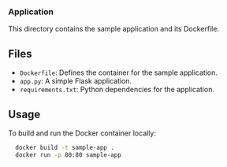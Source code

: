 ### Application

This directory contains the sample application and its Dockerfile.

## Files

- `Dockerfile`: Defines the container for the sample application.
- `app.py`: A simple Flask application.
- `requirements.txt`: Python dependencies for the application.

## Usage

To build and run the Docker container locally:

```bash
  docker build -t sample-app .
  docker run -p 80:80 sample-app
```
